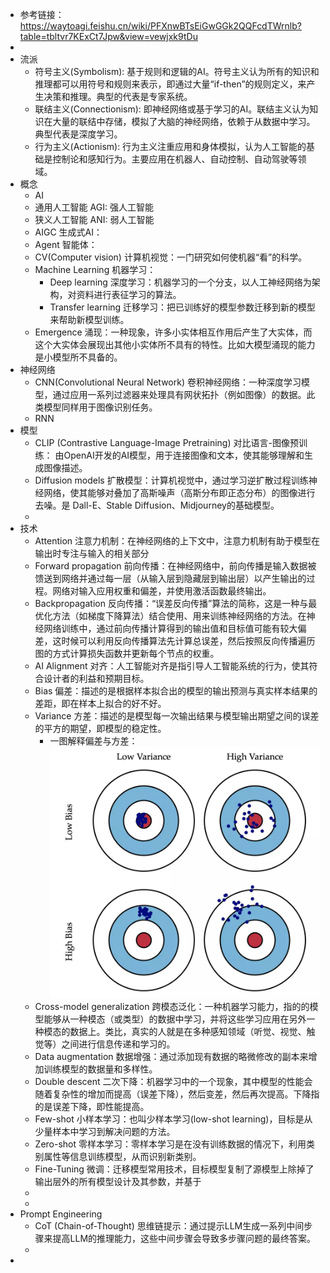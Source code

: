 - 参考链接： https://waytoagi.feishu.cn/wiki/PFXnwBTsEiGwGGk2QQFcdTWrnlb?table=tbltvr7KExCt7Jpw&view=vewjxk9tDu
-
- 流派
	- 符号主义(Symbolism): 基于规则和逻辑的AI。符号主义认为所有的知识和推理都可以用符号和规则来表示，即通过大量“if-then”的规则定义，来产生决策和推理。典型的代表是专家系统。
	- 联结主义(Connectionism): 即神经网络或基于学习的AI。联结主义认为知识在大量的联结中存储，模拟了大脑的神经网络，依赖于从数据中学习。典型代表是深度学习。
	- 行为主义(Actionism): 行为主义注重应用和身体模拟，认为人工智能的基础是控制论和感知行为。主要应用在机器人、自动控制、自动驾驶等领域。
- 概念
	- AI
	- 通用人工智能 AGI: 强人工智能
	- 狭义人工智能 ANI: 弱人工智能
	- AIGC 生成式AI：
	- Agent 智能体：
	- CV(Computer vision) 计算机视觉：一门研究如何使机器“看”的科学。
	- Machine Learning 机器学习：
		- Deep learning 深度学习：机器学习的一个分支，以人工神经网络为架构，对资料进行表征学习的算法。
		- Transfer learning 迁移学习：把已训练好的模型参数迁移到新的模型来帮助新模型训练。
	- Emergence 涌现：一种现象，许多小实体相互作用后产生了大实体，而这个大实体会展现出其他小实体所不具有的特性。比如大模型涌现的能力是小模型所不具备的。
- 神经网络
	- CNN(Convolutional Neural Network) 卷积神经网络：一种深度学习模型，通过应用一系列过滤器来处理具有网状拓扑（例如图像）的数据。此类模型同样用于图像识别任务。
	- RNN
- 模型
	- CLIP (Contrastive Language-Image Pretraining) 对比语言-图像预训练： 由OpenAI开发的AI模型，用于连接图像和文本，使其能够理解和生成图像描述。
	- Diffusion models 扩散模型：计算机视觉中，通过学习逆扩散过程训练神经网络，使其能够对叠加了高斯噪声（高斯分布即正态分布）的图像进行去噪。是 Dall-E、Stable Diffusion、Midjourney的基础模型。
	-
- 技术
	- Attention 注意力机制：在神经网络的上下文中，注意力机制有助于模型在输出时专注与输入的相关部分
	- Forward propagation 前向传播：在神经网络中，前向传播是输入数据被馈送到网络并通过每一层（从输入层到隐藏层到输出层）以产生输出的过程。网络对输入应用权重和偏差，并使用激活函数最终输出。
	- Backpropagation 反向传播：“误差反向传播”算法的简称，这是一种与最优化方法（如梯度下降算法）结合使用、用来训练神经网络的方法。在神经网络训练中，通过前向传播计算得到的输出值和目标值可能有较大偏差，这时候可以利用反向传播算法先计算总误差，然后按照反向传播遍历图的方式计算损失函数并更新每个节点的权重。
	- AI Alignment 对齐：人工智能对齐是指引导人工智能系统的行为，使其符合设计者的利益和预期目标。
	- Bias 偏差：描述的是根据样本拟合出的模型的输出预测与真实样本结果的差距，即在样本上拟合的好不好。
	- Variance 方差：描述的是模型每一次输出结果与模型输出期望之间的误差的平方的期望，即模型的稳定性。
		- 一图解释偏差与方差： ![image.png](../assets/image_1694855148581_0.png)
	- Cross-model generalization 跨模态泛化：一种机器学习能力，指的的模型能够从一种模态（或类型）的数据中学习，并将这些学习应用在另外一种模态的数据上。类比，真实的人就是在多种感知领域（听觉、视觉、触觉等）之间进行信息传递和学习的。
	- Data augmentation 数据增强：通过添加现有数据的略微修改的副本来增加训练模型的数据量和多样性。
	- Double descent 二次下降：机器学习中的一个现象，其中模型的性能会随着复杂性的增加而提高（误差下降），然后变差，然后再次提高。下降指的是误差下降，即性能提高。
	- Few-shot 小样本学习：也叫少样本学习(low-shot learning)，目标是从少量样本中学习到解决问题的方法。
	- Zero-shot 零样本学习：零样本学习是在没有训练数据的情况下，利用类别属性等信息训练模型，从而识别新类别。
	- Fine-Tuning 微调：迁移模型常用技术，目标模型复制了源模型上除掉了输出层外的所有模型设计及其参数，并基于
	-
	-
- Prompt Engineering
	- CoT (Chain-of-Thought) 思维链提示：通过提示LLM生成一系列中间步骤来提高LLM的推理能力，这些中间步骤会导致多步骤问题的最终答案。
	-
-